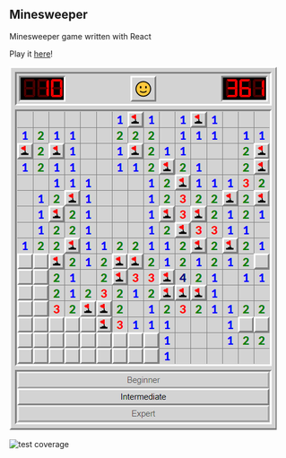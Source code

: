 ## Minesweeper

Minesweeper game written with React

Play it [here](https://oleksandryehorov.github.io/minesweeper)!

![Screenshot](docs/images/screenshot.png)

![test coverage](https://img.shields.io/codecov/c/github/OleksandrYehorov/minesweeper/main?style=flat-square)
